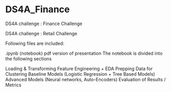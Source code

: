# DS4A_Finance
DS4A challenge : Finance Challenge

DS4A challenge : Retail Challenge

Following files are included:

.ipynb (notebook)
pdf version of presentation
The notebook is divided into the following sections

Loading & Transforming
Feature Engineering + EDA
Prepping Data for Clustering
Baseline Models  (Logistic Regression + Tree Based Models)
Advanced Models (Neural networks, Auto-Encoders)
Evaluation of Results / Metrics
